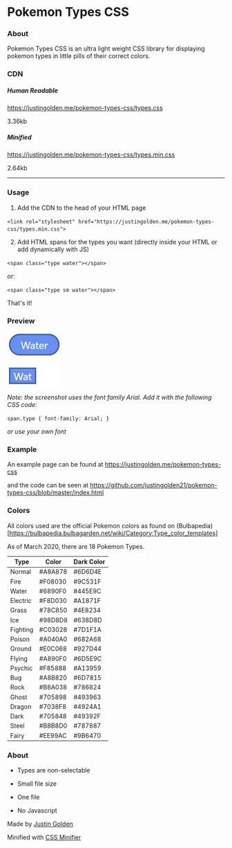 # Pokemon Types CSS

### About

Pokemon Types CSS is an ultra light weight CSS library for displaying pokemon types in little pills of their correct colors.

### CDN

##### Human Readable

https://justingolden.me/pokemon-types-css/types.css

3.36kb

##### Minified

https://justingolden.me/pokemon-types-css/types.min.css

2.64kb

<hr>

### Usage

1. Add the CDN to the head of your HTML page

`<link rel="stylesheet" href="https://justingolden.me/pokemon-types-css/types.min.css">`

2. Add HTML spans for the types you want (directly inside your HTML or add dynamically with JS)

`<span class="type water"></span>`

or:

`<span class="type sm water"></span>`

That's it!

### Preview

<img src="type-preview.png">

*Note: the screenshot uses the font family Arial. Add it with the following CSS code:*

`span.type { font-family: Arial; }`

*or use your own font*

### Example

An example page can be found at https://justingolden.me/pokemon-types-css

and the code can be seen at https://github.com/justingolden21/pokemon-types-css/blob/master/index.html

### Colors

All colors used are the official Pokemon colors as found on (Bulbapedia)[https://bulbapedia.bulbagarden.net/wiki/Category:Type_color_templates]

As of March 2020, there are 18 Pokemon Types.

| Type     | Color   | Dark Color |
|----------|---------|------------|
| Normal   | #A8A878 | #6D6D4E    |
| Fire     | #F08030 | #9C531F    |
| Water    | #6890F0 | #445E9C    |
| Electric | #F8D030 | #A1871F    |
| Grass    | #78C850 | #4E8234    |
| Ice      | #98D8D8 | #638D8D    |
| Fighting | #C03028 | #7D1F1A    |
| Poison   | #A040A0 | #682A68    |
| Ground   | #E0C068 | #927D44    |
| Flying   | #A890F0 | #6D5E9C    |
| Psychic  | #F85888 | #A13959    |
| Bug      | #A8B820 | #6D7815    |
| Rock     | #B8A038 | #786824    |
| Ghost    | #705898 | #493963    |
| Dragon   | #7038F8 | #4924A1    |
| Dark     | #705848 | #49392F    |
| Steel    | #B8B8D0 | #787887    |
| Fairy    | #EE99AC | #9B6470    |

### About

* Types are non-selectable

* Small file size

* One file

* No Javascript

Made by [Justin Golden](https://justingolden.me/)

Minified with [CSS Minifier](https://cssminifier.com/)
